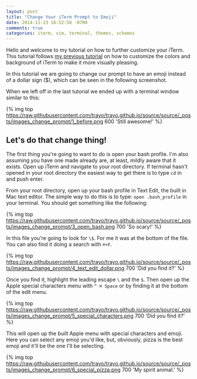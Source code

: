 ```yaml
---
layout: post
title: "Change Your iTerm Prompt to Emoji"
date: 2014-11-23 16:52:58 -0700
comments: true
categories: iterm, vim, terminal, themes, schemes
---
```


Hello and welcome to my tutorial on how to further
customize your iTerm. This tutorial follows
[my previous tutorial](http://yoderbacon.com/blog/2014/10/22/how-to-customize-iterm/)
on how to customize the colors and background of iTerm to
make it more visually pleasing.  

In this tutorial we are going to change our prompt to
have an emoji instead of a dollar sign ($), which can
be seen in the following screenshot.

When we left off in the last tutorial we ended up with
a terminal window similar to this:


{% img top https://raw.githubusercontent.com/trayo/trayo.github.io/source/source/_posts/images_change_prompt/1_before.png 600 'Still awesome!' %}


## Let's do that change thing!

The first thing you're going to want to do is open your
bash profile. I'm also assuming you have one made already
are, at least, mildly aware that it exists. Open up iTerm
and navigate to your root directory. If terminal hasn't
opened in your root directory the easiest way to get
there is to type `cd` in and push enter.

From your root directory, open up your bash profile in
Text Edit, the built in Mac text editor. The simple way
to do this is to type:
`open .bash_profile`
in your terminal. You should get something like the
following:


{% img top https://raw.githubusercontent.com/trayo/trayo.github.io/source/source/_posts/images_change_prompt/3_open_bash.png 700 'So scary!' %}


In this file you're going to look for `\$`. For me it was
at the bottom of the file. You can also find it doing a
search with `⌘+F`.


{% img top https://raw.githubusercontent.com/trayo/trayo.github.io/source/source/_posts/images_change_prompt/4_text_edit_dollar.png 700 'Did you find it?' %}


Once you find it, highlight the leading escape `\` and
the `$`. Then open up the Apple special characters
menu with `^ ⌘ Space` or by finding it at the bottom of
the edit menu.


{% img top https://raw.githubusercontent.com/trayo/trayo.github.io/source/source/_posts/images_change_prompt/5_special_characters.png 700 'Did you find it?' %}


This will open up the built Apple menu with special
characters and emoji. Here you can select any emoji
you'd like, but, obviously, pizza is the best emoji
and it'll be the one I'll be selecting.


{% img top https://raw.githubusercontent.com/trayo/trayo.github.io/source/source/_posts/images_change_prompt/6_special_pizza.png 700 'My spirit animal.' %}
